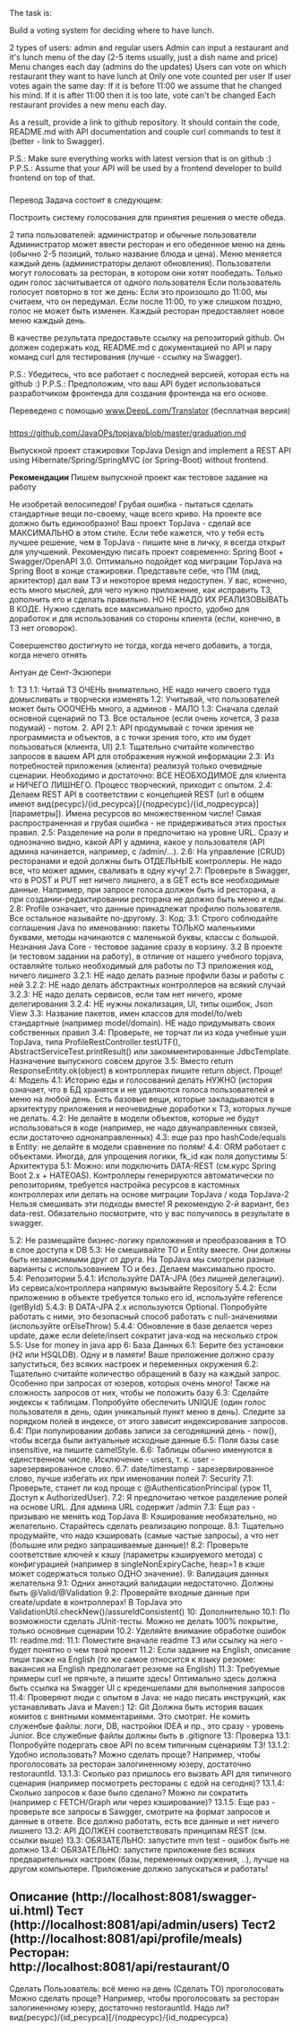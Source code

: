 The task is:

Build a voting system for deciding where to have lunch.

2 types of users: admin and regular users
Admin can input a restaurant and it's lunch menu of the day (2-5 items usually, just a dish name and price)
Menu changes each day (admins do the updates)
Users can vote on which restaurant they want to have lunch at
Only one vote counted per user
If user votes again the same day:
If it is before 11:00 we assume that he changed his mind.
If it is after 11:00 then it is too late, vote can't be changed
Each restaurant provides a new menu each day.

As a result, provide a link to github repository. It should contain the code, README.md with API documentation and couple curl commands to test it (better - link to Swagger).

P.S.: Make sure everything works with latest version that is on github :)
P.P.S.: Assume that your API will be used by a frontend developer to build frontend on top of that.




### 
### 
### 
Перевод
Задача состоит в следующем:

Построить систему голосования для принятия решения о месте обеда.

2 типа пользователей: администратор и обычные пользователи
Администратор может ввести ресторан и его обеденное меню на день (обычно 2-5 позиций, только название блюда и цена).
Меню меняется каждый день (администраторы делают обновления).
Пользователи могут голосовать за ресторан, в котором они хотят пообедать.
Только один голос засчитывается от одного пользователя
Если пользователь голосует повторно в тот же день:
Если это произошло до 11:00, мы считаем, что он передумал.
Если после 11:00, то уже слишком поздно, голос не может быть изменен.
Каждый ресторан предоставляет новое меню каждый день.

В качестве результата предоставьте ссылку на репозиторий github. Он должен содержать код, README.md с документацией по API и пару команд curl для тестирования (лучше - ссылку на Swagger).

P.S.: Убедитесь, что все работает с последней версией, которая есть на github :)
P.P.S.: Предположим, что ваш API будет использоваться разработчиком фронтенда для создания фронтенда на его основе.

Переведено с помощью www.DeepL.com/Translator (бесплатная версия)

### 
### 
### 




https://github.com/JavaOPs/topjava/blob/master/graduation.md

Выпускной проект стажировки TopJava
Design and implement a REST API using Hibernate/Spring/SpringMVC (or Spring-Boot) without frontend.

 **Рекомендации**
Пишем выпускной проект как тестовое задание на работу

Не изобретай велосипедов! Грубая ошибка - пытаться сделать стандартные вещи по-своему, чаще всего криво. На проекте все
должно быть единообразно! Ваш проект TopJava - сделай все МАКСИМАЛЬНО в этом стиле. Если тебе кажется, что у тебя есть 
лучшее решение, чем в TopJava - пишите мне в личку, я всегда открыт для улучшений.
Рекомендую писать проект современно: Spring Boot + Swagger/OpenAPI 3.0. Оптимально подойдет код миграции TopJava на 
Spring Boot в конце стажировки.
Представьте себе, что ПМ (лид, архитектор) дал вам ТЗ и некоторое время недоступен. У вас, конечно, есть много мыслей,
для чего нужно приложение, как исправить ТЗ, дополнить его и сделать правильно. НО НЕ НАДО ИХ РЕАЛИЗОВЫВАТЬ В КОДЕ. 
Нужно сделать все максимально просто, удобно для доработок и для использования со стороны клиента (если, конечно, в ТЗ нет оговорок).

Совершенство достигнуто не тогда, когда нечего добавить, а тогда, когда нечего отнять

Антуан де Сент-Экзюпери

1: ТЗ
1.1: Читай ТЗ ОЧЕНЬ внимательно, НЕ надо ничего своего туда домысливать и творчески изменять
1.2: Учитывай, что пользователей может быть ОООЧЕНЬ много, а админов - МАЛО
1.3: Сначала сделай основной сценарий по ТЗ. Все остальное (если очень хочется, 3 раза подумай) - потом.
2. API
   2.1: API продумывай с точки зрения не программиста и объектов, а с точки зрения того, кто им будет пользоваться (клиента, UI)
   2.1: Тщательно считайте количество запросов в вашем API для отображения нужной информации
   2.3: Из потребностей приложения (клиента) реализуй только очевидные сценарии. Необходимо и достаточно: ВСЕ НЕОБХОДИМОЕ 
для клиента и НИЧЕГО ЛИШНЕГО. Процесс творческий, приходит с опытом.
   2.4: Делаем REST API в соответствии с концепцией REST (url в общем имеют вид{ресурс}/{id_ресурсa}[/{подресурс}/{id_подресурсa}][параметры]). 
Имена ресурсов во множественном числе! Самая распространенная и грубая ошибка - не придерживаться этих простых правил.
   2.5: Разделение на роли я предпочитаю на уровне URL. Сразу и однозначно видно, какой API у админа, какое у пользователя 
(API админа начинается, например, с /admin/...).
   2.6: На управление (CRUD) ресторанами и едой должны быть ОТДЕЛЬНЫЕ контроллеры. Не надо все, что может админ, сваливать в одну кучу!
   2.7: Проверьте в Swagger, что в POST и PUT нет ничего лишнего, а в GET есть все необходимые данные. Например, при 
запросе голоса должен быть id ресторана, а при создании-редактировании ресторана не должно быть меню и еды.
   2.8: Profile означает, что данные принадлежат профилю пользователя. Все остальное называйте по-другому.
   3: Код:
   3.1: Строго соблюдайте соглашения Java по именованию: пакеты ТОЛЬКО маленькими буквами, методы начинаются с маленькой
буквы, классы с большой. Незнания Java Core - тестовое задание сразу в корзину.
   3.2 В проекте (и тестовом задании на работу), в отличие от нашего учебного topjava, оставляйте только необходимый для
работы по ТЗ приложения код, ничего лишнего
   3.2.1: НЕ надо делать разные профили базы и работы с ней
   3.2.2: НЕ надо делать абстрактных контроллеров на всякий случай
   3.2.3: НЕ надо делать сервисов, если там нет ничего, кроме делегирования
   3.2.4: НЕ нужны локализация, UI, типы ошибок, Json View
   3.3: Название пакетов, имен классов для model/to/web стандартные (например model/domain). НЕ надо придумывать своих собственных правил
   3.4: Проверьте, не торчат ли из кода учебные уши TopJava, типа ProfileRestController.testUTF(), AbstractServiceTest.printResult() или закомментированные JdbcTemplate. Назначение выпускного совсем другое
   3.5: Вместо return ResponseEntity.ok(object) в контроллерах пишите return object. Проще!
   4: Модель
   4.1: Историю еды и голосований делать НУЖНО (история означает, что в БД хранятся и не удаляются голоса пользователей и
меню на любой день. Есть базовые вещи, которые закладываются в архитектуру приложения и неочевидные доработки к ТЗ, которых лучше не делать.
   4.2: Не делайте в модели объектов, которые не будут использоваться в коде (например, не надо двунаправленных связей, если достаточно однонаправленных)
   4.3: еще раз про hashCode/equals в Entity: не делайте в модели сравнение по полям!
   4.4: ORM работает с объектами. Иногда, для упрощения логики, fk_id как поля допустимы
   5: Архитектура
   5.1: Можно:
   или подключить DATA-REST (см.курс Spring Boot 2.x + HATEOAS). Контроллеры генерируются автоматически по репозиториям, требуется настройка ресурсов в кастомных контроллерах
   или делать на основе миграции TopJava / кода TopJava-2
   Нельзя смешивать эти подходы вместе! Я рекомендую 2-й вариант, без data-rest. Обязательно посмотрите, что у вас получилось в результате в swagger.

5.2: Не размещайте бизнес-логику приложения и преобразования в TO в слое доступа к DB
5.3: Не смешивайте TO и Entity вместе. Они должны быть независимыми друг от друга. На TopJava мы смотрели разные варианты c использованием TO и без.
Делаем максимально просто.
5.4: Репозитории
5.4.1: Используйте DATA-JPA (без лишней делегации). Из сервиса/контроллера напрямую вызывайте Repository
5.4.2: Если приложению в объекте требуется только его id, используйте reference (getById)
5.4.3: В DATA-JPA 2.x используются Optional. Попробуйте работать с ними, это безопасный способ работать с null-значениями (используйте orElseThrow)
5.4.4: Обновление в базе делается через update, даже если delete/insert сократит java-код на несколько строк
5.5: Use for money in java app
6: База Данных
6.1: Берите без установки (H2 или HSQLDB). Одну и в памяти! Ваше приложение должно сразу запуститься, без всяких настроек и переменных окружения
6.2: Тщательно считайте количество обращений в базу на каждый запрос. Особенно при запросах от юзеров, которых очень много! Также на сложность запросов от них, чтобы не положить базу
6.3: Сделайте индексы к таблицам. Попробуйте обеспечить UNIQUE (один голос пользователя в день, один уникальный пункт меню
в день). Следите за порядком полей в индексе, от этого зависит индексирование запросов.
6.4: При популировании добавь записи за сегодняшний день - now(), чтобы всегда были актуальные исходные данные
6.5: Поля базы case insensitive, на пишите camelStyle.
6.6: Таблицы обычно именуются в единственном числе. Исключение - users, т. к. user - зарезервированное слово.
6.7: date/timestamp - зарезервированное слово, лучше избегать их при именовании полей
7: Security
7.1: Проверьте, станет ли код проще с @AuthenticationPrincipal (урок 11, Доступ к AuthorizedUser).
7.2: Я предпочитаю четкое разделение ролей на основе URL. Для админа URL содержит /admin
7.3: Еще раз - призываю не менять код TopJava
8: Кэширование необязательно, но желательно. Старайтесь сделать реализацию попроще.
8.1: Тщательно продумайте, что надо кэшировать (самые частые запросы), а что нет (большие или редко запрашиваемые данные)!
8.2: Проверьте соответствие ключей к кэшу (параметры кэшируемого метода) с конфигурацией (например в singleNonExpiryCache, heap=1 в кэше может содержаться только ОДНО значение).
9: Валидация данных желательна
9.1: Одних аннотаций валидации недостаточно. Должны быть @Valid/@Validation
9.2: Проверяйте входные данные при create/update в контроллерах! В TopJava это ValidationUtil.checkNew()/assureIdConsistent()
10: Дополнительно
10.1: По возможности сделать JUnit-тесты. Можно не делать 100% покрытие, только основные сценарии
10.2: Уделяйте внимание обработке ошибок
11: readme.md:
11.1: Поместите вначале readme ТЗ или ссылку на него - будет понятно о чем твой проект
11.2: Если задание на English, описание пиши также на English (то же самое относится к языку резюме: вакансия на English предполагает резюме на English)
11.3: Требуемые примеры curl не прячьте, а пишите здесь! Оптимально здесь должна быть ссылка на Swagger UI с креденшелами для выполнения запросов
11.4: Проверяют люди с опытом в Java: не надо писать инструкций, как устанавливать Java и Maven:)
12: Git
Должна быть история ваших комитов с внятными комментариями. Это смотрят.
Не комить служенбые файлы: логи, DB, настройки IDEA и пр., это сразу - уровень Junior.
Все служебные файлы должны быть в .gitignore
13: Проверка
13.1: Попробуйте подергать свое API по всем типичным сценариям ТЗ!
13.1.2: Удобно использовать? Можно сделать проще? Например, чтобы проголосовать за ресторан залогиненному юзеру, достаточно restorauntId.
13.1.3: Сколько раз пришлось его вызвать API для типичного сценария (например посмотреть рестораны с едой на сегодня)?
13.1.4: Сколько запросов к базе было сделано? Можно ли сократить (например с FETCH/Graph или через кэширование)?
13.1.5: Еще раз - проверьте все запросы в Sawgger, смотрите на формат запросов и данные в ответе. Все должно работать,
есть все данные и нет ничего лишнего
13.2: API ДОЛЖЕН соответствовать принципам REST (см. ссылки выше)
13.3: ОБЯЗАТЕЛЬНО: запустите mvn test - ошибок быть не должно
13.4: ОБЯЗАТЕЛЬНО: запустите приложение без всяких предварительных настроек (базы, переменных окружения, ..), лучше на
другом компьютере. Приложение должно запускаться и работать!



Описание (http://localhost:8081/swagger-ui.html)
Тест (http://localhost:8081/api/admin/users)
Тест2 (http://localhost:8081/api/profile/meals)
Ресторан:
http://localhost:8081/api/restaurant/0
---------------------------
Сделать
Пользователь:
всё меню на день (Сделать ТО)
проголосовать
Можно сделать проще? Например, чтобы проголосовать за ресторан залогиненному юзеру, достаточно restorauntId.
Надо ли? вид{ресурс}/{id_ресурсa}[/{подресурс}/{id_подресурсa}